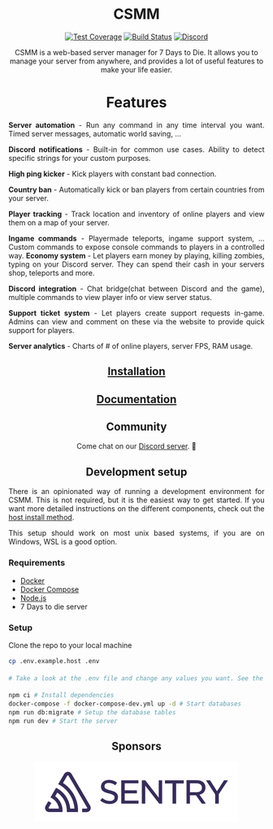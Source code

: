 <div align="center">

# CSMM

[![Test Coverage](https://codecov.io/gh/CatalysmsServerManager/7-days-to-die-server-manager/branch/master/graph/badge.svg)](https://codecov.io/gh/CatalysmsServerManager/7-days-to-die-server-manager)
[![Build Status](https://travis-ci.org/CatalysmsServerManager/7-days-to-die-server-manager.svg?branch=master)](https://travis-ci.org/CatalysmsServerManager/7-days-to-die-server-manager)
[![Discord](https://img.shields.io/discord/336821518250147850?label=Discord&logo=Discord)](http://catalysm.net/discord)

</div>

<div align="center">

CSMM is a web-based server manager for 7 Days to Die. It allows you to manage your server from anywhere, and provides a lot of useful features to make your life easier.
# Features

</div>

<div align="justify">



**Server automation** - Run any command in any time interval you want. Timed server messages, automatic world saving, ...

**Discord notifications** - Built-in for common use cases. Ability to detect specific strings for your custom purposes.

**High ping kicker** - Kick players with constant bad connection.

**Country ban** - Automatically kick or ban players from certain countries from your server.

**Player tracking** - Track location and inventory of online players and view them on a map of your server.

**Ingame commands** - Playermade teleports, ingame support system, ... Custom commands to expose console commands to players in a controlled way.
**Economy system** - Let players earn money by playing, killing zombies, typing on your Discord server. They can spend their cash in your servers shop, teleports and more.

**Discord integration** - Chat bridge(chat between Discord and the game), multiple commands to view player info or view server status.

**Support ticket system** - Let players create support requests in-game. Admins can view and comment on these via the website to provide quick support for players.

**Server analytics** - Charts of # of online players, server FPS, RAM usage.

</div>
<div align="center">

## [Installation](https://docs.csmm.app/en/CSMM/self-host/installation.html)

## [Documentation](https://docs.csmm.app)

## Community

Come chat on our [Discord server](http://catalysm.net/discord). 👋

## Development setup
<div align="justify">

There is an opinionated way of running a development environment for CSMM. This is not required, but it is the easiest way to get started. If you want more detailed instructions on the different components, check out the [host install method](https://docs.csmm.app/en/CSMM/self-host/installation.html).

This setup should work on most unix based systems, if you are on Windows, WSL is a good option.

### Requirements

 - [Docker](https://docs.docker.com/install/)
 - [Docker Compose](https://docs.docker.com/compose/install/)
 - [Node.js](https://nodejs.org/en/download/)
 - 7 Days to die server

### Setup

Clone the repo to your local machine

```sh
cp .env.example.host .env

# Take a look at the .env file and change any values you want. See the docs for more info on the different options

npm ci # Install dependencies
docker-compose -f docker-compose-dev.yml up -d # Start databases
npm run db:migrate # Setup the database tables
npm run dev # Start the server
```

</div>

## Sponsors

[![Sentry](assets/images/meta/sentry.png)](https://sentry.io)

</div>
